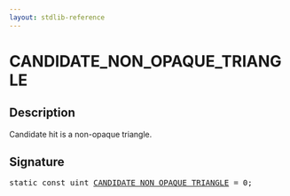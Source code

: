 ```yaml
---
layout: stdlib-reference
---
```


# CANDIDATE_NON_OPAQUE_TRIANGLE

## Description

Candidate hit is a non-opaque triangle.


## Signature
<pre>
<span class='code_keyword'>static</span> <span class='code_keyword'>const</span> <span class="code_keyword">uint</span> <a href="/stdlib-reference/global-decls/CANDIDATE_NON_OPAQUE_TRIANGLE" class="code_var">CANDIDATE_NON_OPAQUE_TRIANGLE</a> = 0;
</pre>

